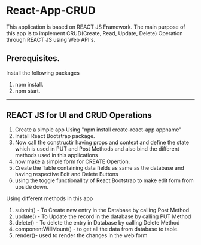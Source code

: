 # React-App-CRUD
This application is based on REACT JS Framework. The main purpose of this app is to implement CRUD(Create, Read, Update, Delete) Operation through REACT JS using Web API's.

Prerequisites.
---------------

Install the following packages
1. npm install.
2. npm start.


--------------------------------------------
 REACT JS for UI and CRUD Operations
 --------------------------------------------
1. Create a simple app Using "npm install create-react-app appname"
2. Install React Bootstrap package.
3. Now call the constructir having props and context and define the state which is used in PUT and Post Methods and also bind the different methods used in this applications
3. now make a simple form for CREATE Opertion.
4. Create the Table containing data fields as same as the database and having respective Edit and Delete Buttons
5. using the toggle functionallity of React Bootstrap to make edit form from upside down.

Using different methods in this app
1. submit() - To Create new entry in the Database by calling Post Method
2. update() - To Update the record in the database by calling PUT Method
3. delete() - To delete the entry in Database by calling Delete Method
4. componentWillMount() - to get all the data from database to table.
5. render()- used to render the changes in the web form
